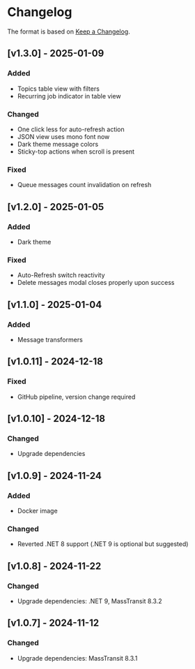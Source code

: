 # Changelog

The format is based on [Keep a Changelog](https://keepachangelog.com/en/1.0.0/).

## [v1.3.0] - 2025-01-09

### Added

- Topics table view with filters
- Recurring job indicator in table view

### Changed

- One click less for auto-refresh action
- JSON view uses mono font now
- Dark theme message colors
- Sticky-top actions when scroll is present

### Fixed

- Queue messages count invalidation on refresh

## [v1.2.0] - 2025-01-05

### Added

- Dark theme

### Fixed

- Auto-Refresh switch reactivity
- Delete messages modal closes properly upon success

## [v1.1.0] - 2025-01-04

### Added

- Message transformers

## [v1.0.11] - 2024-12-18

### Fixed

- GitHub pipeline, version change required

## [v1.0.10] - 2024-12-18

### Changed

- Upgrade dependencies

## [v1.0.9] - 2024-11-24

### Added

- Docker image

### Changed

- Reverted .NET 8 support (.NET 9 is optional but suggested)

## [v1.0.8] - 2024-11-22

### Changed

- Upgrade dependencies: .NET 9, MassTransit 8.3.2

## [v1.0.7] - 2024-11-12

### Changed

- Upgrade dependencies: MassTransit 8.3.1
